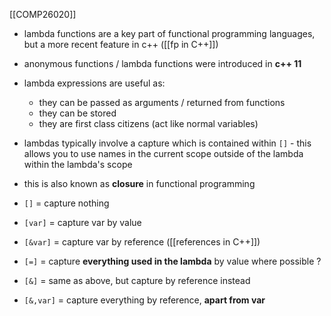 [[COMP26020]]

- lambda functions are a key part of functional programming languages, but a more recent feature in c++ ([[fp in C++]])

- anonymous functions / lambda functions were introduced in **c++ 11**
- lambda expressions are useful as:
	- they can be passed as arguments / returned from functions
	- they can be stored
	- they are first class citizens (act like normal variables)

- lambdas typically involve a capture which is contained within `[]` - this allows you to use names in the current scope outside of the lambda within the lambda's scope
- this is also known as **closure** in functional programming

- `[]` = capture nothing
- `[var]` = capture var by value
- `[&var]` = capture var by reference ([[references in C++]])
- `[=]` = capture **everything used in the lambda** by value where possible ?
- `[&]` = same as above, but capture by reference instead
- `[&,var]` = capture everything by reference, **apart from var**
